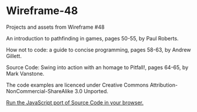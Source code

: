 # Wireframe-48
Projects and assets from Wireframe #48

An introduction to pathfinding in games, pages 50-55, by Paul Roberts.

How not to code: a guide to concise programming, pages 58-63, by Andrew Gillett.

Source Code: Swing into action with an homage to Pitfall!, pages 64-65, by Mark Vanstone.

The code examples are licenced under Creative Commons Attribution-NonCommercial-ShareAlike 3.0 Unported.

[Run the JavaScript port of Source Code in your browser.](https://thisarray.github.io/Wireframe-48/source-code-pitfall/pitfall.html)
